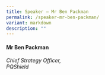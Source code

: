 ```yaml
---
title: Speaker – Mr Ben Packman
permalink: /speaker-mr-ben-packman/
variant: markdown
description: ""
---
```

#### **Mr Ben Packman**

*Chief Strategy Officer, <br> PQShield*